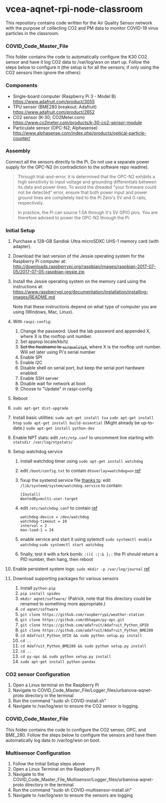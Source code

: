 # vcea-aqnet-rpi-node-classroom
This repository contains code written for the Air Quality Sensor network with the purpose of collecting CO2 and PM data to monitor COVID-19 virus particles in the classroom.

### COVID_Code_Master_File 
This folder contains the code to automatically configure the K30 CO2 sensor and have it log CO2 data to /var/log/wsn on start up. Follow the steps below to configure it (the setup is for all the sensors; if only using the CO2 sensors then ignore the others):

### Components

* Single-board computer (Raspberry Pi 3 - Model B)
    <https://www.adafruit.com/product/3055>
* TPU sensor (BME280 breakout; Adafruit)
    <https://www.adafruit.com/product/2652>
* CO2 sensor (K-30; CO2Meter.com)
    <https://www.co2meter.com/products/k-30-co2-sensor-module>
* Particulate sensor (OPC-N2; Alphasense)
    <http://www.alphasense.com/index.php/products/optical-particle-counter/>

### Assembly

Connect all the sensors directly to the Pi. Do not use a separate power supply
for the OPC-N2 (in contradiction to the software repo readme).

> Through trial-and-error, it is determined that the OPC-N2 exhibits a high
> sensitivity to input voltage and grounding differentials between its data
> and power lines. To avoid the dreaded "your firmware could not be detected"
> error, ensure that both power input and power ground lines are completely
> tied to the Pi Zero's 5V and G rails, respectively. 
>
> In practice, the Pi can source 1.5A through it's 5V GPIO pins. You are
> therefore advised to power the OPC-N2 through the Pi. 

### Initial Setup

1. Purchase a 128-GB Sandisk Ultra microSDXC UHS-1 memory card (with adapter).

2. Download the last version of the Jessie operating system for the Raspberry Pi computer at:
       http://downloads.raspberrypi.org/raspbian/images/raspbian-2017-07-05/2017-07-05-raspbian-jessie.zip

3. Install the Jessie operating system on the memory card using the instructions at:
       https://www.raspberrypi.org/documentation/installation/installing-images/README.md

   Note that these instructions depend on what type of computer you are using (Windows, Mac, Linux).

4. With `raspi-config`:
    1. Change the password. Used the lab password and appended X, where X is the rooftop unit number.
    2. Set approp locale/kb/tz
    3. ~~Set the hostname to `airqualityX`~~, where X is the rooftop unit number. 
            Will set later using Pi's serial number
    4. Enable SPI
    5. Enable I2C
    6. Disable shell on serial port, but keep the serial port hardware enabled.
    7. Enable SSH server
    8. Disable wait for network at boot
    9. Choose to "Update" in raspi-config
5. Reboot
6. `sudo apt-get dist-upgrade`
7. Install basic utilities:
    `sudo apt-get install tux`
    `sudo apt-get install htop`
    `sudo apt-get install build-essential`  (Might already be up-to-date.)
    `sudo apt-get install python-dev`



8. Enable NPT stats: edit `/etc/ntp.conf` to uncomment line starting
    with `statsdir /var/log/ntpstats/`

9. Setup watchdog service
    1. install watchdog timer using `sudo apt-get install watchdog`
    2. edit `/boot/config.txt` to contain `dtoverlay=watchdog=on`
       [ref](https://github.com/raspberrypi/linux/issues/1285#issuecomment-182264729)
    3. fixup the systemd service file [thanks to](https://kd8twg.net/2015/10/30/raspberry-pi-enabling-watchdog-on-raspbian-jessie/):
       edit `/lib/systemd/system/watchdog.service` to contain:

        ```
        [Install]
        WantedBy=multi-user.target
        ```

    4. edit `/etc/watchdog.conf` to contain
       [ref](https://blog.kmp.or.at/watchdog-for-raspberry-pi/)

        ```
        watchdog-device = /dev/watchdog
        watchdog-timeout = 10
        interval = 2
        max-load-1 = 24
        ```

    5. enable service and start it using sytemctl
        `sudo systemctl enable watchdog`
        `sudo systemctl start watchdog`
        
    6. finally, test it with a fork bomb: `:(){ :|:& };:`
       the Pi should return a PID number, then hang, then reboot

10. Enable persistent system logs: `sudo mkdir -p /var/log/journal`
    [ref](https://www.digitalocean.com/community/tutorials/how-to-use-journalctl-to-view-and-manipulate-systemd-logs)

11. Download supporting packages for various sensors
    1. install `python-pip`
    2. `pip install spidev`
    3. `mkdir aqnet/software/`   (Patrick, note that this directory could be renamed to something more appropriate.)
    4. `cd aqnet/software`
    3. `git clone https://github.com/raspberrypi/weather-station`
    4. `git clone https://github.com/dhhagan/py-opc.git`
    5. `git clone https://github.com/adafruit/Adafruit_Python_GPIO`
    6. `git clone https://github.com/adafruit/Adafruit_Python_BME280`
    7. `cd Adafruit_Python_GPIO && sudo python setup.py install`
    8. `cd ..`
    9. `cd Adafruit_Python_BME280 && sudo python setup.py install`
    10. `cd ..`
    11. `cd py-opc && sudo python setup.py install`
    12. `sudo apt-get install python-pandas`
    
### CO2 sensor Configuration
1. Open a Linux terminal on the Raspberry Pi
2. Navigate to COVID_Code_Master_File/Logger_files/urbanova-aqnet-proto directory in the terminal
3. Run the command "sudo sh COVID-install.sh"
4. Navigate to /var/log/wsn to ensure the CO2 sensor is logging.

### COVID_Code_Master_File
This folder contains the code to configure the CO2 sensor, OPC, and BME_280. Follow the steps below to configure the sensors and have them automatically log data to /var/log/wsn on boot.

### Multisensor Configuration
1. Follow the Initial Setup steps above
2. Open a Linux Terminal on the Raspberry Pi
3. Navigate to the COVID_Code_Master_File_Multisensor/Logger_files/urbanova-aqnet-proto directory in the terminal
4. Run the command "sudo sh COVID-multisensor-install.sh"
5. Navigate to /var/log/wsn to ensure the sensors are logging
